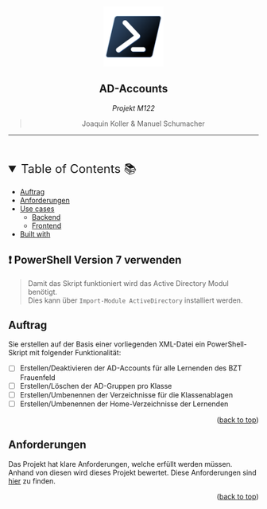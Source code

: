 <div id="top" arial-hidden="true"></div>

<div align="center" style="margin: 50px 0px">
  <img src="assets/psIcon.png" alt="Powershell Logo" title="PowerShell" width="120px">

## AD-Accounts

_Projekt M122_

> Joaquin Koller & Manuel Schumacher

---

</div>

<!-- TABLE OF CONTENTS -->
<details open>
  <summary style="font-size:1.5rem">Table of Contents 📚</summary>
  
  - [Auftrag](#auftrag)
  - [Anforderungen](#anforderungen)
  - [Use cases](#use-cases)
    - [Backend](#backend)
    - [Frontend](#frontend)
  - [Built with](#built-with)

</details>

<!-- ABOUT THE PROJECT -->

## ❗ PowerShell Version 7 verwenden

> Damit das Skript funktioniert wird das Active Directory Modul benötigt. <br>
> Dies kann über `Import-Module ActiveDirectory` installiert werden.

## Auftrag

Sie erstellen auf der Basis einer vorliegenden XML-Datei ein PowerShell-Skript mit folgender Funktionalität:

- [ ] Erstellen/Deaktivieren der AD-Accounts für alle Lernenden des BZT Frauenfeld
- [ ] Erstellen/Löschen der AD-Gruppen pro Klasse
- [ ] Erstellen/Umbenennen der Verzeichnisse für die Klassenablagen
- [ ] Erstellen/Umbenennen der Home-Verzeichnisse der Lernenden

<p align="right">(<a href="#top">back to top</a>)</p>

## Anforderungen

Das Projekt hat klare Anforderungen, welche erfüllt werden müssen. Anhand von diesen wird dieses Projekt bewertet. Diese Anforderungen sind [hier](Anforderungen.md) zu finden.

<p align="right">(<a href="#top">back to top</a>)</p>
